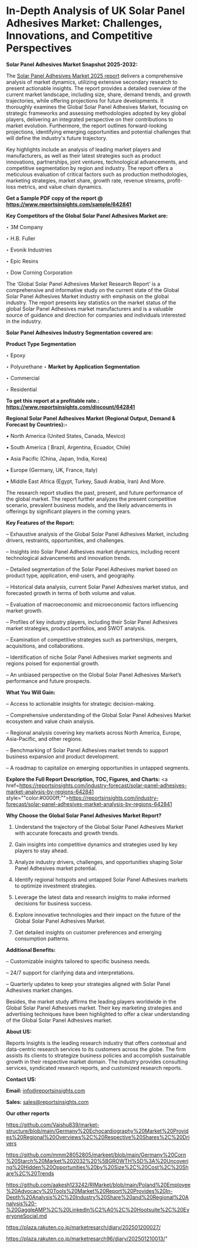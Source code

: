 # In-Depth Analysis of UK Solar Panel Adhesives Market: Challenges, Innovations, and Competitive Perspectives

<strong>Solar Panel Adhesives Market Snapshot 2025-2032:</strong>

The <a href=https://www.reportsinsights.com/sample/642841>Solar Panel Adhesives Market 2025 report</a> delivers a comprehensive analysis of market dynamics, utilizing extensive secondary research to present actionable insights. The report provides a detailed overview of the current market landscape, including size, share, demand trends, and growth trajectories, while offering projections for future developments. It thoroughly examines the Global Solar Panel Adhesives Market, focusing on strategic frameworks and assessing methodologies adopted by key global players, delivering an integrated perspective on their contributions to market evolution. Furthermore, the report outlines forward-looking projections, identifying emerging opportunities and potential challenges that will define the industry's future trajectory.

Key highlights include an analysis of leading market players and manufacturers, as well as their latest strategies such as product innovations, partnerships, joint ventures, technological advancements, and competitive segmentation by region and industry. The report offers a meticulous evaluation of critical factors such as production methodologies, marketing strategies, market share, growth rate, revenue streams, profit-loss metrics, and value chain dynamics.

<strong>Get a Sample PDF copy of the report @ <a href=https://www.reportsinsights.com/sample/642841 style=color:#0000ff;>https://www.reportsinsights.com/sample/642841</a></strong>

<strong>Key Competitors of the Global Solar Panel Adhesives Market are:</strong>

‣ 3M Company

‣ H.B. Fuller

‣ Evonik Industries

‣ Epic Resins

‣ Dow Corning Corporation

The ‘Global Solar Panel Adhesives Market Research Report’ is a comprehensive and informative study on the current state of the Global Solar Panel Adhesives Market industry with emphasis on the global industry. The report presents key statistics on the market status of the global Solar Panel Adhesives market manufacturers and is a valuable source of guidance and direction for companies and individuals interested in the industry.

<strong>Solar Panel Adhesives Industry Segmentation covered are:</strong>

<strong>Product Type Segmentation</strong>

‣ Epoxy

‣ Polyurethane
‣ 
<strong>Market by Application Segmentation</strong>

‣ Commercial

‣ Residential

<strong>To get this report at a profitable rate.: <a href=https://www.reportsinsights.com/discount/642841 style=color:#0000ff;>https://www.reportsinsights.com/discount/642841</a></strong>

<strong>Regional Solar Panel Adhesives Market (Regional Output, Demand &amp; Forecast by Countries):-</strong>

• North America (United States, Canada, Mexico)

• South America ( Brazil, Argentina, Ecuador, Chile)

• Asia Pacific (China, Japan, India, Korea)

• Europe (Germany, UK, France, Italy)

• Middle East Africa (Egypt, Turkey, Saudi Arabia, Iran) And More.

The research report studies the past, present, and future performance of the global market. The report further analyzes the present competitive scenario, prevalent business models, and the likely advancements in offerings by significant players in the coming years.

<strong>Key Features of the Report:</strong>

– Exhaustive analysis of the Global Solar Panel Adhesives Market, including drivers, restraints, opportunities, and challenges.

– Insights into Solar Panel Adhesives market dynamics, including recent technological advancements and innovation trends.

– Detailed segmentation of the Solar Panel Adhesives market based on product type, application, end-users, and geography.

– Historical data analysis, current Solar Panel Adhesives market status, and forecasted growth in terms of both volume and value.

– Evaluation of macroeconomic and microeconomic factors influencing market growth.

– Profiles of key industry players, including their Solar Panel Adhesives market strategies, product portfolios, and SWOT analysis.

– Examination of competitive strategies such as partnerships, mergers, acquisitions, and collaborations.

– Identification of niche Solar Panel Adhesives market segments and regions poised for exponential growth.

– An unbiased perspective on the Global Solar Panel Adhesives Market’s performance and future prospects.

<strong>What You Will Gain:</strong>

– Access to actionable insights for strategic decision-making.

– Comprehensive understanding of the Global Solar Panel Adhesives Market ecosystem and value chain analysis.

– Regional analysis covering key markets across North America, Europe, Asia-Pacific, and other regions.

– Benchmarking of Solar Panel Adhesives market trends to support business expansion and product development.

– A roadmap to capitalize on emerging opportunities in untapped segments.

<strong>Explore the Full Report Description, TOC, Figures, and Charts:</strong>
<a href=https://reportsinsights.com/industry-forecast/solar-panel-adhesives-market-analysis-by-regions-642841 style=""color:#0000ff;"">https://reportsinsights.com/industry-forecast/solar-panel-adhesives-market-analysis-by-regions-642841</a>

<strong>Why Choose the Global Solar Panel Adhesives Market Report?</strong>

1. Understand the trajectory of the Global Solar Panel Adhesives Market with accurate forecasts and growth trends.

2. Gain insights into competitive dynamics and strategies used by key players to stay ahead.

3. Analyze industry drivers, challenges, and opportunities shaping Solar Panel Adhesives market potential.

4. Identify regional hotspots and untapped Solar Panel Adhesives markets to optimize investment strategies.

5. Leverage the latest data and research insights to make informed decisions for business success.

6. Explore innovative technologies and their impact on the future of the Global Solar Panel Adhesives Market.

7. Get detailed insights on customer preferences and emerging consumption patterns.

<strong>Additional Benefits:</strong>

– Customizable insights tailored to specific business needs.

– 24/7 support for clarifying data and interpretations.

– Quarterly updates to keep your strategies aligned with Solar Panel Adhesives market changes.

Besides, the market study affirms the leading players worldwide in the Global Solar Panel Adhesives market. Their key marketing strategies and advertising techniques have been highlighted to offer a clear understanding of the Global Solar Panel Adhesives market.

<strong><strong>About US</strong>:</strong>

Reports Insights is the leading research industry that offers contextual and data-centric research services to its customers across the globe. The firm assists its clients to strategize business policies and accomplish sustainable growth in their respective market domain. The industry provides consulting services, syndicated research reports, and customized research reports.

<strong>Contact US:</strong>

<p class=><b>Email:</b> <a href=mailto:info@reportsinsights.com>info@reportsinsights.com</a></p>
<p class=><b>Sales:</b> <a href=mailto:sales@reportsinsights.com>sales@reportsinsights.com</a></p>

<strong>Our other reports</strong>

<a href=https://github.com/Vaishu839/market-structure/blob/main/Germany%20Echocardiography%20Market%20Provides%20Regional%20Overviews%2C%20Respective%20Shares%2C%20Drivers>https://github.com/Vaishu839/market-structure/blob/main/Germany%20Echocardiography%20Market%20Provides%20Regional%20Overviews%2C%20Respective%20Shares%2C%20Drivers</a>

<a href=https://github.com/mmm28052805/markeet/blob/main/Germany%20Corn%20Starch%20Market%202032%20%5BGROWTH%5D%3A%20Uncovering%20Hidden%20Opportunities%20by%20Size%2C%20Cost%2C%20Share%2C%20Trends>https://github.com/mmm28052805/markeet/blob/main/Germany%20Corn%20Starch%20Market%202032%20%5BGROWTH%5D%3A%20Uncovering%20Hidden%20Opportunities%20by%20Size%2C%20Cost%2C%20Share%2C%20Trends</a>

<a href=https://github.com/aakesh123242/RIMarket/blob/main/Poland%20Employee%20Advocacy%20Tools%20Market%20Report%20Provides%20In-Depth%20Analysis%2C%20Industry%20Share%20and%20Regional%20Analysis%20-%20GaggleAMP%2C%20LinkedIn%C2%A0%2C%20Hootsuite%2C%20EveryoneSocial.md>https://github.com/aakesh123242/RIMarket/blob/main/Poland%20Employee%20Advocacy%20Tools%20Market%20Report%20Provides%20In-Depth%20Analysis%2C%20Industry%20Share%20and%20Regional%20Analysis%20-%20GaggleAMP%2C%20LinkedIn%C2%A0%2C%20Hootsuite%2C%20EveryoneSocial.md</a>

<a href=https://plaza.rakuten.co.jp/marketresarch/diary/202501200027/>https://plaza.rakuten.co.jp/marketresarch/diary/202501200027/</a>

<a href=https://plaza.rakuten.co.jp/marketresarch96/diary/202501210013/>https://plaza.rakuten.co.jp/marketresarch96/diary/202501210013/</a>"
